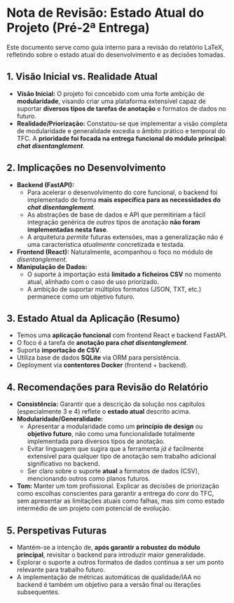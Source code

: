 # Nota de Revisão: Estado Atual do Projeto (Pré-2ª Entrega)

Este documento serve como guia interno para a revisão do relatório LaTeX, refletindo sobre o estado atual do desenvolvimento e as decisões tomadas.

## 1. Visão Inicial vs. Realidade Atual

*   **Visão Inicial:** O projeto foi concebido com uma forte ambição de **modularidade**, visando criar uma plataforma extensível capaz de suportar **diversos tipos de tarefas de anotação** e formatos de dados no futuro.
*   **Realidade/Priorização:** Constatou-se que implementar a visão completa de modularidade e generalidade excedia o âmbito prático e temporal do TFC. A **prioridade foi focada na entrega funcional do módulo principal: *chat disentanglement***.

## 2. Implicações no Desenvolvimento

*   **Backend (FastAPI):**
    *   Para acelerar o desenvolvimento do core funcional, o backend foi implementado de forma **mais específica para as necessidades do *chat disentanglement***.
    *   As abstrações de base de dados e API que permitiriam a fácil integração genérica de *outros* tipos de anotação **não foram implementadas nesta fase**.
    *   A arquitetura *permite* futuras extensões, mas a generalização não é uma característica *atualmente* concretizada e testada.
*   **Frontend (React):** Naturalmente, acompanhou o foco no módulo de *disentanglement*.
*   **Manipulação de Dados:**
    *   O suporte à importação está **limitado a ficheiros CSV** no momento atual, alinhado com o caso de uso priorizado.
    *   A ambição de suportar múltiplos formatos (JSON, TXT, etc.) permanece como um objetivo futuro.

## 3. Estado Atual da Aplicação (Resumo)

*   Temos uma **aplicação funcional** com frontend React e backend FastAPI.
*   O foco é a tarefa de **anotação para *chat disentanglement***.
*   Suporta **importação de CSV**.
*   Utiliza base de dados **SQLite** via ORM para persistência.
*   Deployment via **contentores Docker** (frontend + backend).

## 4. Recomendações para Revisão do Relatório

*   **Consistência:** Garantir que a descrição da solução nos capítulos (especialmente 3 e 4) reflete o **estado atual** descrito acima.
*   **Modularidade/Generalidade:**
    *   Apresentar a modularidade como um **princípio de design** ou **objetivo futuro**, não como uma funcionalidade totalmente implementada para diversos tipos de anotação.
    *   Evitar linguagem que sugira que a ferramenta *já é* facilmente extensível para qualquer tipo de anotação sem trabalho adicional significativo no backend.
    *   Ser claro sobre o suporte **atual** a formatos de dados (CSV), mencionando outros como planos futuros.
*   **Tom:** Manter um tom profissional. Explicar as decisões de priorização como escolhas conscientes para garantir a entrega do *core* do TFC, sem apresentar as limitações atuais como falhas, mas sim como estado intermédio de um projeto com potencial de evolução.

## 5. Perspetivas Futuras

*   Mantém-se a intenção de, **após garantir a robustez do módulo principal**, revisitar o backend para introduzir maior generalidade.
*   Explorar o suporte a outros formatos de dados continua a ser um ponto relevante para trabalho futuro.
*   A implementação de métricas automáticas de qualidade/IAA no backend é também um objetivo para a versão final ou iterações subsequentes. 